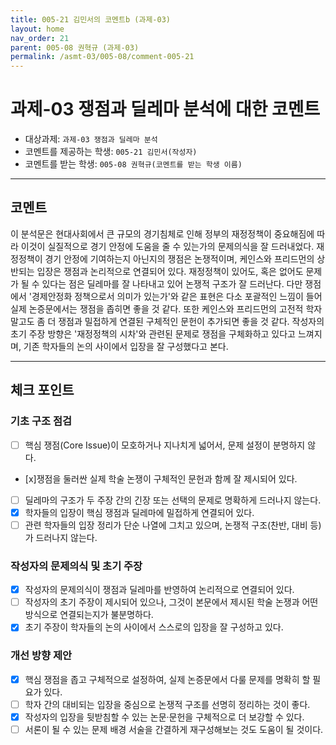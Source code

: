 ```yaml
---
title: 005-21 김민서의 코멘트b (과제-03) 
layout: home
nav_order: 21
parent: 005-08 권혁규 (과제-03)
permalink: /asmt-03/005-08/comment-005-21
---
```


# 과제-03 쟁점과 딜레마 분석에 대한 코멘트

- 대상과제: `과제-03 쟁점과 딜레마 분석`
- 코멘트를 제공하는 학생: `005-21 김민서(작성자)` 
- 코멘트를 받는 학생: `005-08 권혁규(코멘트를 받는 학생 이름)` 

---

## 코멘트

이 분석문은 현대사회에서 큰 규모의 경기침체로 인해 정부의 재정정책이 중요해짐에 따라 이것이 실질적으로 경기 안정에 도움을 줄 수 있는가의 문제의식을 잘 드러내었다. 재정정책이 경기 안정에 기여하는지 아닌지의 쟁점은 논쟁적이며, 케인스와 프리드먼의 상반되는 입장은 쟁점과 논리적으로 연결되어 있다. 재정정책이 있어도, 혹은 없어도 문제가 될 수 있다는 점은 딜레마를 잘 나타내고 있어 논쟁적 구조가 잘 드러난다. 다만 쟁점에서 '경제안정화 정책으로서 의미가 있는가'와 같은 표현은 다소 포괄적인 느낌이 들어 실제 논증문에서는 쟁점을 좁히면 좋을 것 같다. 또한 케인스와 프리드먼의 고전적 학자 말고도 좀 더 쟁점과 밀접하게 연결된 구체적인 문헌이 추가되면 좋을 것 같다. 작성자의 초기 주장 방향은 '재정정책의 시차'와 관련된 문제로 쟁점을 구체화하고 있다고 느껴지며, 기존 학자들의 논의 사이에서 입장을 잘 구성했다고 본다.

---

## 체크 포인트

### **기초 구조 점검**
- [ ] 핵심 쟁점(Core Issue)이 모호하거나 지나치게 넓어서, 문제 설정이 분명하지 않다.
- [x]쟁점을 둘러싼 실제 학술 논쟁이 구체적인 문헌과 함께 잘 제시되어 있다.
- [ ] 딜레마의 구조가 두 주장 간의 긴장 또는 선택의 문제로 명확하게 드러나지 않는다.
- [x] 학자들의 입장이 핵심 쟁점과 딜레마에 밀접하게 연결되어 있다.
- [ ] 관련 학자들의 입장 정리가 단순 나열에 그치고 있으며, 논쟁적 구조(찬반, 대비 등)가 드러나지 않는다.

### **작성자의 문제의식 및 초기 주장**
- [x] 작성자의 문제의식이 쟁점과 딜레마를 반영하여 논리적으로 연결되어 있다.
- [ ] 작성자의 초기 주장이 제시되어 있으나, 그것이 본문에서 제시된 학술 논쟁과 어떤 방식으로 연결되는지가 불분명하다.
- [x] 초기 주장이 학자들의 논의 사이에서 스스로의 입장을 잘 구성하고 있다.

### **개선 방향 제안**
- [x] 핵심 쟁점을 좁고 구체적으로 설정하여, 실제 논증문에서 다룰 문제를 명확히 할 필요가 있다.
- [ ] 학자 간의 대비되는 입장을 중심으로 논쟁적 구조를 선명히 정리하는 것이 좋다.
- [x] 작성자의 입장을 뒷받침할 수 있는 논문·문헌을 구체적으로 더 보강할 수 있다.
- [ ] 서론이 될 수 있는 문제 배경 서술을 간결하게 재구성해보는 것도 도움이 될 것이다.

